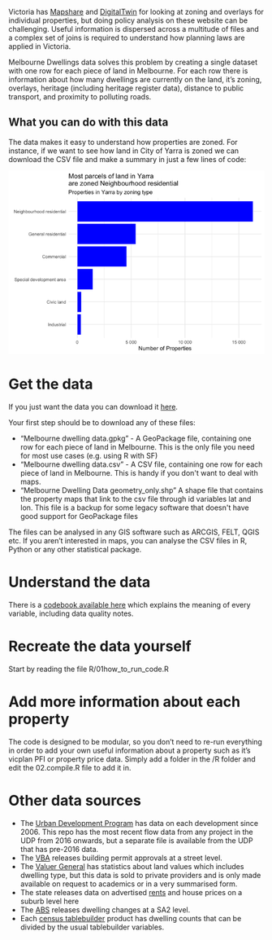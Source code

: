 
Victoria has [Mapshare](https://mapshare.vic.gov.au/vicplan/) and
[DigitalTwin](https://www.land.vic.gov.au/maps-and-spatial/digital-twin-victoria)
for looking at zoning and overlays for individual properties, but doing
policy analysis on these website can be challenging. Useful information
is dispersed across a multitude of files and a complex set of joins is
required to understand how planning laws are applied in Victoria.

Melbourne Dwellings data solves this problem by creating a single
dataset with one row for each piece of land in Melbourne. For each row
there is information about how many dwellings are currently on the land,
it’s zoning, overlays, heritage (including heritage register data),
distance to public transport, and proximity to polluting roads.

## What you can do with this data

The data makes it easy to understand how properties are zoned. For
instance, if we want to see how land in City of Yarra is zoned we can
download the CSV file and make a summary in just a few lines of code:

![](readme_files/figure-gfm/unnamed-chunk-1-1.png)<!-- -->

# Get the data

If you just want the data you can download it
[here](https://drive.google.com/drive/folders/1wxzX66pj2BIfTIbev0Z7bVJcj1SomiZk?usp=sharing).

Your first step should be to download any of these files:

- “Melbourne dwelling data.gpkg” - A GeoPackage file, containing one row
  for each piece of land in Melbourne. This is the only file you need for most use cases (e.g. using R with SF)
- “Melbourne dwelling data.csv” - A CSV file, containing one row for
  each piece of land in Melbourne. This is handy if you don't want to deal with maps. 
- “Melbourne Dwelling Data geometry_only.shp” A shape file that contains
  the property maps that link to the csv file through id variables lat and
  lon. This file is a backup for some legacy software that doesn't have good support for GeoPackage files

The files can be analysed in any GIS software such as ARCGIS, FELT, QGIS
etc. If you aren’t interested in maps, you can analyse the CSV files in
R, Python or any other statistical package.

# Understand the data

There is a [codebook available
here](https://htmlpreview.github.io/?https://github.com/jonathananolan/Melbourne-dwelling-map/blob/main/codebook.html)
which explains the meaning of every variable, including data quality
notes.

# Recreate the data yourself

Start by reading the file R/01how_to_run_code.R

# Add more information about each property

The code is designed to be modular, so you don’t need to re-run
everything in order to add your own useful information about a property
such as it’s vicplan PFI or property price data. Simply add a folder in
the /R folder and edit the 02.compile.R file to add it in.

# Other data sources

- The [Urban Development
  Program](https://www.planning.vic.gov.au/guides-and-resources/data-and-insights/urban-development-program)
  has data on each development since 2006. This repo has the most recent
  flow data from any project in the UDP from 2016 onwards, but a
  separate file is available from the UDP that has pre-2016 data.
- The [VBA](https://www.vba.vic.gov.au/about/data) releases building
  permit approvals at a street level.
- The [Valuer
  General](https://www.land.vic.gov.au/valuations/resources-and-reports/property-sales-statistics)
  has statistics about land values which includes dwelling type, but
  this data is sold to private providers and is only made available on
  request to academics or in a very summarised form.
- The state releases data on advertised
  [rents](https://github.com/yimbymelbourne/rental_report_cleaner) and
  house prices on a suburb level here
- The
  [ABS](https://www.abs.gov.au/statistics/industry/building-and-construction/estimated-dwelling-stock/latest-release)
  releases dwelling changes at a SA2 level.
- Each [census tablebuilder](https://tablebuilder.abs.gov.au/) product
  has dwelling counts that can be divided by the usual tablebuilder
  variables.
